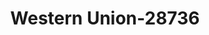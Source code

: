 ---
f_zip-code: 93436
f_state-code: CA
title: Western Union-28736
f_phone: 805-736-2294
f_city-only: Lompoc
f_address: 1412 North H Street Lompoc
f_location-unique-id: '28736'
slug: western-union-28736
updated-on: '2024-05-30T13:46:58.046Z'
created-on: '2024-05-30T13:36:59.803Z'
published-on: '2024-05-30T13:54:32.469Z'
f_city-state: cms/city/lompoc-ca.md
f_company: cms/company/western-union.md
f_state: cms/state/california.md
layout: '[payday-loan].html'
tags: payday-loan
---